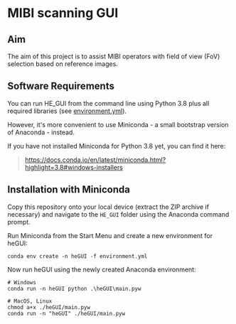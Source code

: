 # MIBI scanning GUI

## Aim
The aim of this project is to assist MIBI operators with field of view (FoV) selection based on reference images.

## Software Requirements
You can run HE_GUI from the command line using Python 3.8 plus all required libraries (see [environment.yml](https://github.com/WEHI-labatlab/HE_GUI/blob/main/environment.yml)).

However, it's more convenient to use Miniconda - a small bootstrap version of Anaconda - instead.

If you have not installed Miniconda for Python 3.8 yet, you can find it here:
> https://docs.conda.io/en/latest/miniconda.html?highlight=3.8#windows-installers

## Installation with Miniconda
Copy this repository onto your local device (extract the ZIP archive if necessary) and navigate to the `HE_GUI` folder using the Anaconda command prompt.

Run Miniconda from the Start Menu and create a new environment for heGUI:
```
conda env create -n heGUI -f environment.yml
```
Now run heGUI using the newly created Anaconda environment:
```
# Windows
conda run -n heGUI python .\heGUI\main.pyw

# MacOS, Linux
chmod a+x ./heGUI/main.pyw
conda run -n "heGUI" ./heGUI/main.pyw
```
